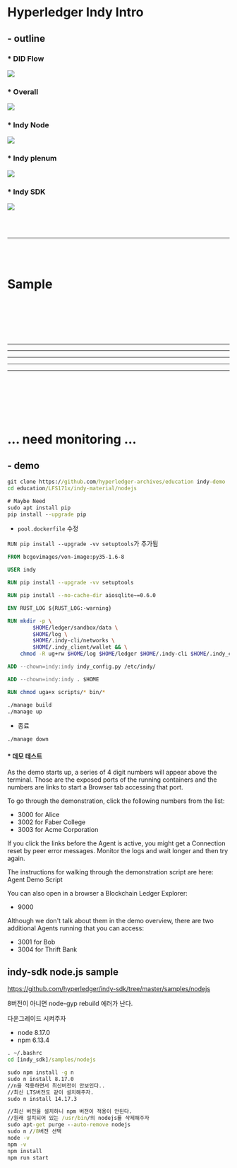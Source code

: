 # Hyperledger Indy Intro

## - outline

### * DID Flow

![](./Background/img/DID_Flow.png)

### * Overall

![](./Background/img/Overall.png)

### * Indy Node

![](./Background/img/indy-node_basic.png)

### * Indy plenum

![](./Background/img/indy-plenum_basic.png)

### * Indy SDK

![](./Background/img/indy-sdk_basic.png)

<br><br><hr><br><br>

# Sample



<br><br><br><br><br>
<hr><hr><hr><hr><hr>
<br><br><br><br><br>

# ... need monitoring ...

## - demo

```cmd
git clone https://github.com/hyperledger-archives/education indy-demo
cd education/LFS171x/indy-material/nodejs
```

```cmd
# Maybe Need
sudo apt install pip
pip install --upgrade pip
```

 - `pool.dockerfile` 수정

`RUN pip install --upgrade -vv setuptools`가 추가됨

```dockerfile
FROM bcgovimages/von-image:py35-1.6-8

USER indy

RUN pip install --upgrade -vv setuptools

RUN pip install --no-cache-dir aiosqlite~=0.6.0

ENV RUST_LOG ${RUST_LOG:-warning}

RUN mkdir -p \
        $HOME/ledger/sandbox/data \
        $HOME/log \
        $HOME/.indy-cli/networks \
        $HOME/.indy_client/wallet && \
    chmod -R ug+rw $HOME/log $HOME/ledger $HOME/.indy-cli $HOME/.indy_client

ADD --chown=indy:indy indy_config.py /etc/indy/

ADD --chown=indy:indy . $HOME

RUN chmod uga+x scripts/* bin/*
```

```cmd
./manage build
./manage up
```

- 종료

```cmd
./manage down
```

#### * 데모 테스트

As the demo starts up, a series of 4 digit numbers will appear above the terminal. Those are the exposed ports of the running containers and the numbers are links to start a Browser tab accessing that port.

To go through the demonstration, click the following numbers from the list:

 - 3000 for Alice
 - 3002 for Faber College
 - 3003 for Acme Corporation

If you click the links before the Agent is active, you might get a Connection reset by peer error messages. Monitor the logs and wait longer and then try again.

The instructions for walking through the demonstration script are here: Agent Demo Script

You can also open in a browser a Blockchain Ledger Explorer:

 - 9000

Although we don't talk about them in the demo overview, there are two additional Agents running that you can access:

 - 3001 for Bob
 - 3004 for Thrift Bank

## indy-sdk node.js sample

https://github.com/hyperledger/indy-sdk/tree/master/samples/nodejs

8버전이 아니면 node-gyp rebuild 에러가 난다.

다운그레이드 시켜주자

 - node 8.17.0
 - npm 6.13.4


```cmd
. ~/.bashrc
cd [indy_sdk]/samples/nodejs
```
```cmd
sudo npm install -g n
sudo n install 8.17.0
//n을 적용하면서 최신버전이 안보인다..
//최신 LTS버전도 같이 설치해주자.
sudo n install 14.17.3
```
```cmd
//최신 버전을 설치하니 npm 버전이 적용이 안된다.
//원래 설치되어 있는 /usr/bin/의 nodejs를 삭제해주자
sudo apt-get purge --auto-remove nodejs
sudo n //8버전 선택
node -v
npm -v
npm install
npm run start
```
